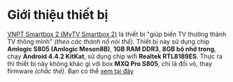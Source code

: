 # Giới thiệu thiết bị
[VNPT Smartbox 2 (MyTV Smartbox 2)](https://www.vnpt-technology.vn/vi/product_detail/smartbox-2) là thiết bị "giúp biến TV thường thành TV thông minh" *(theo các thánh nổ nói thế)*. Thiết bị này sử dụng chip **Amlogic S805 (Amlogic Meson8B)**, **1GB RAM DDR3**, **8GB bộ nhớ trong**, chạy **Android 4.4.2 KitKat**, sử dụng chip wifi **Realtek RTL8189ES**.
Thực ra thì thiết bị này không khác gì với box **MXQ Pro S805**, chỉ lả đổi vỏ, thay firmware *(chắc thế)*. Bạn có thể [xem tại đây](https://www.rigacci.org/wiki/doku.php/doc/appunti/hardware/mxq_s805)
